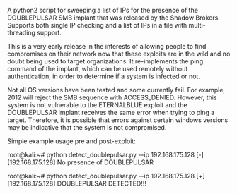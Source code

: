 A python2 script for sweeping a list of IPs for the presence of the DOUBLEPULSAR SMB implant that was released by the Shadow Brokers. Supports both single IP checking and a list of IPs in a file with multi-threading support. 

This is a very early release in the interests of allowing people to find compromises on their network now that these exploits are in the wild and no doubt being used to target organizations. It re-implements the ping command of the implant, which can be used remotely without authentication, in order to determine if a system is infected or not.

Not all OS versions have been tested and some currently fail. For example, 2012 will reject the SMB sequence with ACCESS_DENIED. However, this system is not vulnerable to the ETERNALBLUE exploit and the DOUBLEPULSAR implant receives the same error when trying to ping a target. Therefore, it is possible that errors against certain windows versions may be indicative that the system is not compromised.

Simple example usage pre and post-exploit:

root@kali:~# python detect_doublepulsar.py --ip 192.168.175.128
[-] [192.168.175.128] No presence of DOUBLEPULSAR

root@kali:~# python detect_doublepulsar.py --ip 192.168.175.128
[+] [192.168.175.128] DOUBLEPULSAR DETECTED!!!
